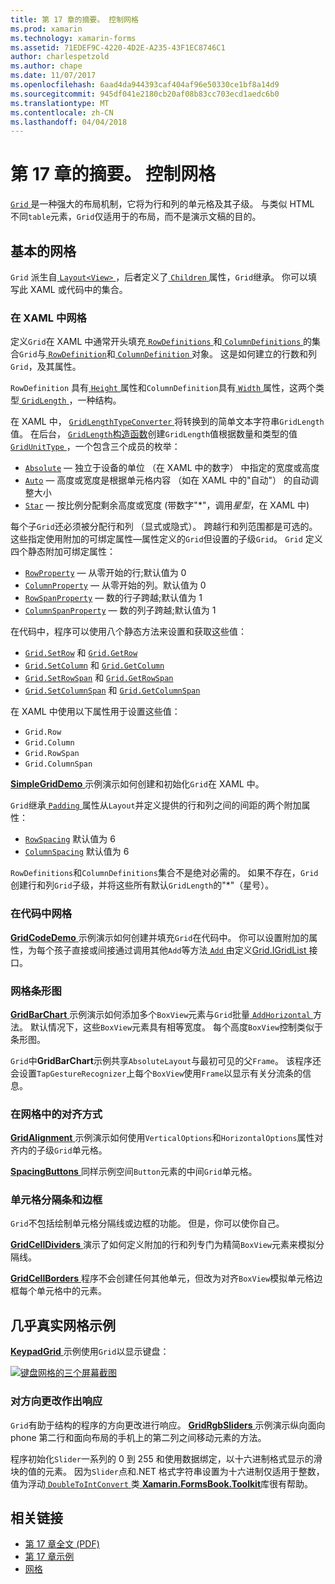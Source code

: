 ```yaml
---
title: 第 17 章的摘要。 控制网格
ms.prod: xamarin
ms.technology: xamarin-forms
ms.assetid: 71EDEF9C-4220-4D2E-A235-43F1EC8746C1
author: charlespetzold
ms.author: chape
ms.date: 11/07/2017
ms.openlocfilehash: 6aad4da944393caf404af96e50330ce1bf8a14d9
ms.sourcegitcommit: 945df041e2180cb20af08b83cc703ecd1aedc6b0
ms.translationtype: MT
ms.contentlocale: zh-CN
ms.lasthandoff: 04/04/2018
---
```

# <a name="summary-of-chapter-17-mastering-the-grid"></a>第 17 章的摘要。 控制网格

[ `Grid` ](https://developer.xamarin.com/api/type/Xamarin.Forms.Grid/)是一种强大的布局机制，它将为行和列的单元格及其子级。 与类似 HTML 不同`table`元素，`Grid`仅适用于的布局，而不是演示文稿的目的。

## <a name="the-basic-grid"></a>基本的网格

`Grid` 派生自[ `Layout<View>` ](https://developer.xamarin.com/api/type/Xamarin.Forms.Layout%3CT%3E/)，后者定义了[ `Children` ](https://developer.xamarin.com/api/property/Xamarin.Forms.Layout%3CT%3E.Children/)属性，`Grid`继承。 你可以填写此 XAML 或代码中的集合。

### <a name="the-grid-in-xaml"></a>在 XAML 中网格

定义`Grid`在 XAML 中通常开头填充[ `RowDefinitions` ](https://developer.xamarin.com/api/property/Xamarin.Forms.Grid.RowDefinitions/)和[ `ColumnDefinitions` ](https://developer.xamarin.com/api/property/Xamarin.Forms.Grid.ColumnDefinitions/)的集合`Grid`与[ `RowDefinition`](https://developer.xamarin.com/api/type/Xamarin.Forms.RowDefinition/)和[ `ColumnDefinition` ](https://developer.xamarin.com/api/type/Xamarin.Forms.ColumnDefinition/)对象。 这是如何建立的行数和列`Grid`，及其属性。

`RowDefinition` 具有[ `Height` ](https://developer.xamarin.com/api/property/Xamarin.Forms.RowDefinition.Height/)属性和`ColumnDefinition`具有[ `Width` ](https://developer.xamarin.com/api/property/Xamarin.Forms.ColumnDefinition.Width/)属性，这两个类型[ `GridLength` ](https://developer.xamarin.com/api/type/Xamarin.Forms.GridLength/)，一种结构。

在 XAML 中， [ `GridLengthTypeConverter` ](https://developer.xamarin.com/api/type/Xamarin.Forms.GridLengthTypeConverter/)将转换到的简单文本字符串`GridLength`值。 在后台， [ `GridLength`构造函数](https://developer.xamarin.com/api/constructor/Xamarin.Forms.GridLength.GridLength/p/System.Double/Xamarin.Forms.GridUnitType/)创建`GridLength`值根据数量和类型的值[ `GridUnitType` ](https://developer.xamarin.com/api/type/Xamarin.Forms.GridUnitType/)，一个包含三个成员的枚举：

- [`Absolute`](https://developer.xamarin.com/api/field/Xamarin.Forms.GridUnitType.Absolute/) &mdash; 独立于设备的单位 （在 XAML 中的数字） 中指定的宽度或高度
- [`Auto`](https://developer.xamarin.com/api/field/Xamarin.Forms.GridUnitType.Auto/) &mdash; 高度或宽度是根据单元格内容 （如在 XAML 中的"自动"） 的自动调整大小
- [`Star`](https://developer.xamarin.com/api/field/Xamarin.Forms.GridUnitType.Star/) &mdash; 按比例分配剩余高度或宽度 (带数字"\*"，调用*星型*，在 XAML 中)

每个子`Grid`还必须被分配行和列 （显式或隐式）。 跨越行和列范围都是可选的。 这些指定使用附加的可绑定属性&mdash;属性定义的`Grid`但设置的子级`Grid`。 `Grid` 定义四个静态附加可绑定属性：

- [`RowProperty`](https://developer.xamarin.com/api/field/Xamarin.Forms.Grid.RowProperty/) &mdash; 从零开始的行;默认值为 0
- [`ColumnProperty`](https://developer.xamarin.com/api/field/Xamarin.Forms.Grid.ColumnProperty/) &mdash; 从零开始的列。默认值为 0
- [`RowSpanProperty`](https://developer.xamarin.com/api/field/Xamarin.Forms.Grid.RowSpanProperty/) &mdash; 数的行子跨越;默认值为 1
- [`ColumnSpanProperty`](https://developer.xamarin.com/api/field/Xamarin.Forms.Grid.ColumnSpanProperty/) &mdash; 数的列子跨越;默认值为 1

在代码中，程序可以使用八个静态方法来设置和获取这些值：

- [`Grid.SetRow`](https://developer.xamarin.com/api/member/Xamarin.Forms.Grid.SetRow/p/Xamarin.Forms.BindableObject/System.Int32/) 和 [`Grid.GetRow`](https://developer.xamarin.com/api/member/Xamarin.Forms.Grid.GetRow/p/Xamarin.Forms.BindableObject/)
- [`Grid.SetColumn`](https://developer.xamarin.com/api/member/Xamarin.Forms.Grid.SetColumn/p/Xamarin.Forms.BindableObject/System.Int32/) 和 [`Grid.GetColumn`](https://developer.xamarin.com/api/member/Xamarin.Forms.Grid.GetColumn/p/Xamarin.Forms.BindableObject/)
- [`Grid.SetRowSpan`](https://developer.xamarin.com/api/member/Xamarin.Forms.Grid.SetRowSpan/p/Xamarin.Forms.BindableObject/System.Int32/) 和 [`Grid.GetRowSpan`](https://developer.xamarin.com/api/member/Xamarin.Forms.Grid.GetRowSpan/p/Xamarin.Forms.BindableObject/)
- [`Grid.SetColumnSpan`](https://developer.xamarin.com/api/member/Xamarin.Forms.Grid.SetColumnSpan/p/Xamarin.Forms.BindableObject/System.Int32/) 和 [`Grid.GetColumnSpan`](https://developer.xamarin.com/api/member/Xamarin.Forms.Grid.GetColumnSpan/p/Xamarin.Forms.BindableObject/)

在 XAML 中使用以下属性用于设置这些值：

- `Grid.Row`
- `Grid.Column`
- `Grid.RowSpan`
- `Grid.ColumnSpan`

[ **SimpleGridDemo** ](https://github.com/xamarin/xamarin-forms-book-samples/tree/master/Chapter17/SimpleGridDemo)示例演示如何创建和初始化`Grid`在 XAML 中。

`Grid`继承[ `Padding` ](https://developer.xamarin.com/api/property/Xamarin.Forms.Layout.Padding/)属性从`Layout`并定义提供的行和列之间的间距的两个附加属性：

- [`RowSpacing`](https://developer.xamarin.com/api/property/Xamarin.Forms.Grid.RowSpacing/) 默认值为 6
- [`ColumnSpacing`](https://developer.xamarin.com/api/property/Xamarin.Forms.Grid.ColumnSpacing/) 默认值为 6

`RowDefinitions`和`ColumnDefinitions`集合不是绝对必需的。 如果不存在，`Grid`创建行和列`Grid`子级，并将这些所有默认`GridLength`的"\*"（星号）。

### <a name="the-grid-in-code"></a>在代码中网格

[ **GridCodeDemo** ](https://github.com/xamarin/xamarin-forms-book-samples/tree/master/Chapter17/GridCodeDemo)示例演示如何创建并填充`Grid`在代码中。 你可以设置附加的属性，为每个孩子直接或间接通过调用其他`Add`等方法[ `Add` ](https://developer.xamarin.com/api/member/Xamarin.Forms.Grid+IGridList%3CT%3E.Add/p/Xamarin.Forms.View/System.Int32/System.Int32/System.Int32/System.Int32/)由定义[Grid.IGridList<T> ](https://developer.xamarin.com/api/type/Xamarin.Forms.Grid+IGridList%3CT%3E/)接口。

### <a name="the-grid-bar-chart"></a>网格条形图

[ **GridBarChart** ](https://github.com/xamarin/xamarin-forms-book-samples/tree/master/Chapter17/GridBarChart)示例演示如何添加多个`BoxView`元素与`Grid`批量[ `AddHorizontal` ](https://developer.xamarin.com/api/member/Xamarin.Forms.Grid+IGridList%3CT%3E.AddHorizontal/p/System.Collections.Generic.IEnumerable%7BXamarin.Forms.View%7D/)方法。 默认情况下，这些`BoxView`元素具有相等宽度。 每个高度`BoxView`控制类似于条形图。

`Grid`中**GridBarChart**示例共享`AbsoluteLayout`与最初可见的父`Frame`。 该程序还会设置`TapGestureRecognizer`上每个`BoxView`使用`Frame`以显示有关分流条的信息。

### <a name="alignment-in-the-grid"></a>在网格中的对齐方式

[ **GridAlignment** ](https://github.com/xamarin/xamarin-forms-book-samples/tree/master/Chapter17/GridAlignment)示例演示如何使用`VerticalOptions`和`HorizontalOptions`属性对齐内的子级`Grid`单元格。

[ **SpacingButtons** ](https://github.com/xamarin/xamarin-forms-book-samples/tree/master/Chapter17/SpacingButtons)同样示例空间`Button`元素的中间`Grid`单元格。

### <a name="cell-dividers-and-borders"></a>单元格分隔条和边框

`Grid`不包括绘制单元格分隔线或边框的功能。 但是，你可以使你自己。

[ **GridCellDividers** ](https://github.com/xamarin/xamarin-forms-book-samples/tree/master/Chapter17/GridCellDividers)演示了如何定义附加的行和列专门为精简`BoxView`元素来模拟分隔线。

[ **GridCellBorders** ](https://github.com/xamarin/xamarin-forms-book-samples/tree/master/Chapter17/GridCellBorders)程序不会创建任何其他单元，但改为对齐`BoxView`模拟单元格边框每个单元格中的元素。

## <a name="almost-real-life-grid-examples"></a>几乎真实网格示例

[ **KeypadGrid** ](https://github.com/xamarin/xamarin-forms-book-samples/tree/master/Chapter17/KeypadGrid)示例使用`Grid`以显示键盘：

[![键盘网格的三个屏幕截图](images/ch17fg12-small.png "键盘网格")](images/ch17fg12-large.png#lightbox "键盘网格")

### <a name="responding-to-orientation-changes"></a>对方向更改作出响应

`Grid`有助于结构的程序的方向更改进行响应。 [ **GridRgbSliders** ](https://github.com/xamarin/xamarin-forms-book-samples/tree/master/Chapter17/GridRgbSliders)示例演示纵向面向 phone 第二行和面向布局的手机上的第二列之间移动元素的方法。

程序初始化`Slider`一系列的 0 到 255 和使用数据绑定，以十六进制格式显示的滑块的值的元素。 因为`Slider`点和.NET 格式字符串设置为十六进制仅适用于整数，值为浮动[ `DoubleToIntConvert` ](https://github.com/xamarin/xamarin-forms-book-samples/blob/master/Libraries/Xamarin.FormsBook.Toolkit/Xamarin.FormsBook.Toolkit/DoubleToIntConverter.cs)类[ **Xamarin.FormsBook.Toolkit**](https://github.com/xamarin/xamarin-forms-book-samples/tree/master/Libraries/Xamarin.FormsBook.Toolkit)库很有帮助。



## <a name="related-links"></a>相关链接

- [第 17 章全文 (PDF)](https://download.xamarin.com/developer/xamarin-forms-book/XamarinFormsBook-Ch17-Apr2016.pdf)
- [第 17 章示例](https://github.com/xamarin/xamarin-forms-book-samples/tree/master/Chapter17)
- [网格](~/xamarin-forms/user-interface/layouts/grid.md)
